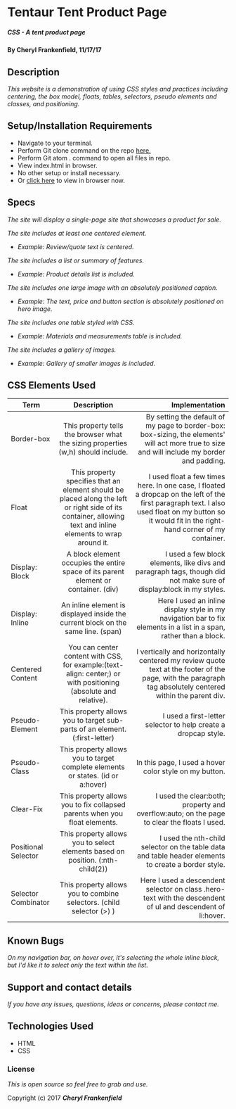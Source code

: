 # Tentaur Tent Product Page

##### CSS - A tent product page

#### By Cheryl Frankenfield, 11/17/17

## Description

_This website is a demonstration of using CSS styles and practices including centering, the box model, floats, tables, selectors, pseudo elements and classes, and positioning._

## Setup/Installation Requirements

* Navigate to your terminal.
* Perform Git clone command on the repo [here.](https://github.com/CherylFrankenfield/product-page.git)
* Perform Git atom . command to open all files in repo.
* View index.html in browser.
* No other setup or install necessary.
* Or [click here](https://cherylfrankenfield.github.io/product-page) to view in browser now.

## Specs

_The site will display a single-page site that showcases a product for sale._

_The site includes at least one centered element._
* _Example: Review/quote text is centered._

_The site includes a list or summary of features._
* _Example: Product details list is included._

_The site includes one large image with an absolutely positioned caption._
* _Example: The text, price and button section is absolutely positioned on hero image._

_The site includes one table styled with CSS._
* _Example: Materials and measurements table is included._

_The site includes a gallery of images._
* _Example: Gallery of smaller images is included._

## CSS Elements Used

| Term                | Description                                                                         | Implementation  |
| --------------------|:-----------------------------------------------------------------------------------:|----------------:|
| Border-box          | This property tells the browser what the sizing properties (w,h) should include.    | By setting the default of my page to border-box: box-sizing, the elements' will act more true to size and will include my border and padding.            |
| Float               | This property specifies that an element should be placed along the left or right side of its container, allowing text and inline elements to wrap around it.| I used float a few times here. In one case, I floated a dropcap on the left of the first paragraph text. I also used float on my button so it would fit in the right-hand corner of my container. |                                                                                   
| Display: Block      | A block element occupies the entire space of its parent element or container. (div)| I used a few block elements, like divs and paragraph tags, though did not make sure of display:block in my styles. |                       
| Display: Inline     | An inline element is displayed inside the current block on the same line. (span) | Here I used an inline display style in my navigation bar to fix elements in a list in a span, rather than a block. |
| Centered Content    | You can center content with CSS, for example:(text-align: center;) or with positioning (absolute and relative).| I vertically and horizontally centered my review quote text at the footer of the page, with the paragraph tag absolutely centered within the parent div. |
| Pseudo-Element      | This property allows you to target sub-parts of an element. (:first-letter) | I used a first-letter selector to help create a dropcap style.  |                        
| Pseudo-Class        | This property allows you to target complete elements or states. (id or a:hover) | In this page, I used a hover color style on my button. |                              
| Clear-Fix           | This property allows you to fix collapsed parents when you float elements.| I used the clear:both; property and overflow:auto; on the page to clear the floats I used. |            
| Positional Selector | This property allows you to select elements based on position. (:nth-child(2)) | I used the nth-child selector on the table data and table header elements to create a border style.|
| Selector Combinator | This property allows you to combine selectors. (child selector (>) ) | Here I used a descendent selector on class .hero-text with the descendent of ul and descendent of li:hover. |

## Known Bugs

_On my navigation bar, on hover over, it's selecting the whole inline block, but I'd like it to select only the text within the list._

## Support and contact details

_If you have any issues, questions, ideas or concerns, please contact me._

## Technologies Used

* HTML
* CSS

### License

*This is open source so feel free to grab and use.*

Copyright (c) 2017 **_Cheryl Frankenfield_**

